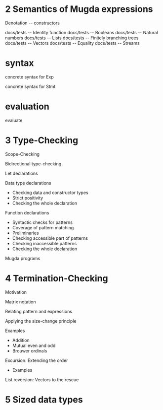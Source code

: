 # 2 Semantics of Mugda expressions

Denotation -- constructors

docs/tests -- Identity function
docs/tests -- Booleans
docs/tests -- Natural numbers
docs/tests -- Lists
docs/tests -- Finitely branching trees
docs/tests -- Vectors
docs/tests -- Equality
docs/tests -- Streams

# syntax

concrete syntax for Exp

concrete syntax for Stmt

# evaluation

evaluate

# 3 Type-Checking

Scope-Checking

Bidirectional type-checking

Let declarations

Data type declarations

- Checking data and constructor types
- Strict positivity
- Checking the whole declaration

Function declarations

- Syntactic checks for patterns
- Coverage of pattern matching
- Preliminaries
- Checking accessible part of patterns
- Checking inaccessible patterns
- Checking the whole declaration

Mugda programs

# 4 Termination-Checking

Motivation

Matrix notation

Relating pattern and expressions

Applying the size-change principle

Examples

- Addition
- Mutual even and odd
- Brouwer ordinals

Excursion: Extending the order

- Examples

List reversion: Vectors to the rescue

# 5 Sized data types
